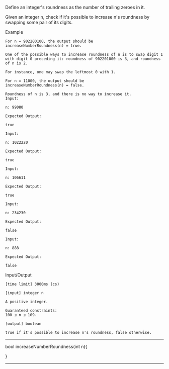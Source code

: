 Define an integer's roundness as the number of trailing zeroes in it.

Given an integer n, check if it's possible to increase n's roundness by swapping some pair of its digits.

Example

    For n = 902200100, the output should be
    increaseNumberRoundness(n) = true.

    One of the possible ways to increase roundness of n is to swap digit 1 with digit 0 preceding it: roundness of 902201000 is 3, and roundness of n is 2.

    For instance, one may swap the leftmost 0 with 1.

    For n = 11000, the output should be
    increaseNumberRoundness(n) = false.

    Roundness of n is 3, and there is no way to increase it.
    Input:

    n: 99080

    Expected Output:

    true

    Input:

    n: 1022220

    Expected Output:

    true

    Input:

    n: 106611

    Expected Output:

    true

    Input:

    n: 234230

    Expected Output:

    false

    Input:

    n: 888

    Expected Output:

    false

Input/Output

    [time limit] 3000ms (cs)

    [input] integer n

    A positive integer.

    Guaranteed constraints:
    100 ≤ n ≤ 109.

    [output] boolean

    true if it's possible to increase n's roundness, false otherwise.


********************************************************

bool increaseNumberRoundness(int n){


}

********************************************************
